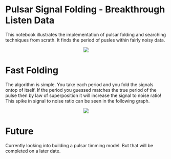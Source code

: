 # Pulsar Signal Folding - Breakthrough Listen Data
This notebook illustrates the implementation of pulsar folding and searching techniques from scrath. It finds the period of pusles within fairly noisy data. 

<p align="center"> 
    <img src="https://github.com/PetchMa/pulsar_notebooks/blob/master/assets/FAST_folding.gif?raw=true">
</p>

# Fast Folding

The algorithm is simple. You take each period and you fold the signals ontop of itself. If the period you guessed matches the true period of the pulse then by law of superposition it will increase the signal to noise ratio! This spike in signal to noise ratio can be seen in the following graph.

<p align="center"> 
    <img src="https://github.com/PetchMa/pulsar_notebooks/blob/master/assets/SNR.png?raw=true">
</p>

# Future
Currently looking into building a pulsar timming model. But that will be completed on a later date.